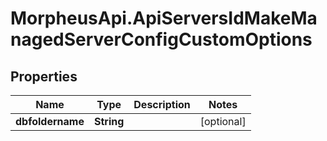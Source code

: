 # MorpheusApi.ApiServersIdMakeManagedServerConfigCustomOptions

## Properties

Name | Type | Description | Notes
------------ | ------------- | ------------- | -------------
**dbfoldername** | **String** |  | [optional] 



